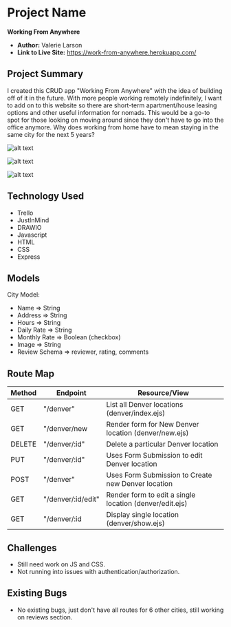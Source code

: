 # Project Name
**Working From Anywhere**

- **Author:** Valerie Larson
- **Link to Live Site:** https://work-from-anywhere.herokuapp.com/


## Project Summary
I created this CRUD app "Working From Anywhere" with the idea of building off of it in the future. With more people working remotely indefinitely, I want to add on to this website so there are short-term apartment/house leasing options and other useful information for nomads. This would be a go-to spot for those looking on moving around since they don't have to go into the office anymore. Why does working from home have to mean staying in the same city for the next 5 years? 

![alt text](https://imgur.com/xaOCNF8)

![alt text](https://imgur.com/92tNEoM)

![alt text](https://imgur.com/SIUXkng)


## Technology Used
- Trello
- JustInMind
- DRAWIO
- Javascript
- HTML
- CSS
- Express


## Models

City Model:
 - Name => String
 - Address => String
 - Hours => String
 - Daily Rate => String
 - Monthly Rate => Boolean (checkbox)
 - Image => String
 - Review Schema => reviewer, rating, comments


## Route Map

| Method | Endpoint | Resource/View |
|--------|----------|---------------|
|GET| "/denver" | List all Denver locations (denver/index.ejs) |
|GET| "/denver/new | Render form for New Denver location (denver/new.ejs)|
|DELETE| "/denver/:id" | Delete a particular Denver location |
|PUT| "/denver/:id" | Uses Form Submission to edit Denver location |
|POST| "/denver" | Uses Form Submission to Create new Denver location |
|GET| "/denver/:id/edit" | Render form to edit a single location (denver/edit.ejs)|
|GET| "/denver/:id | Display single location (denver/show.ejs)|




## Challenges
- Still need work on JS and CSS.
- Not running into issues with authentication/authorization.



## Existing Bugs
- No existing bugs, just don't have all routes for 6 other cities, still working on reviews section.